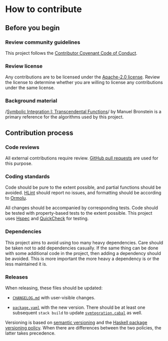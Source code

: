 # How to contribute

## Before you begin

### Review community guidelines

This project follows the [Contributor Covenant Code of Conduct].

[Contributor Covenant Code of Conduct]: CODE_OF_CONDUCT.md

### Review license

Any contributions are to be licensed under the [Apache-2.0 license].
Review the license to determine whether you are willing to license
any contributions under the same license.

[Apache-2.0 license]: ../LICENSE

### Background material

/[Symbolic Integration I: Transcendental Functions]/ by Manuel Bronstein
is a primary reference for the algorithms used by this project.

[Symbolic Integration I: Transcendental Functions]: https://doi.org/10.1007/b138171

## Contribution process

### Code reviews

All external contributions require review.
[GitHub pull requests] are used for this purpose.

[GitHub pull requests]: https://docs.github.com/en/pull-requests

### Coding standards

Code should be pure to the extent possible, and partial functions should be avoided.
[HLint] should report no issues, and formatting should be according to [Ormolu].

All changes should be accompanied by corresponding tests.
Code should be tested with property-based tests to the extent possible.
This project uses [Hspec] and [QuickCheck] for testing.

[HLint]: https://github.com/ndmitchell/hlint
[Ormolu]: https://github.com/tweag/ormolu
[Hspec]: https://hspec.github.io/
[QuickCheck]: https://hackage.haskell.org/package/QuickCheck

### Dependencies

This project aims to avoid using too many heavy dependencies.
Care should be taken not to add dependencies casually.
If the same thing can be done with some additional code in the project,
then adding a dependency should be avoided.
This is more important the more heavy a dependency is or the less maintained it is.

### Releases

When releasing, these files should be updated:

*   [`CHANGELOG.md`] with user-visible changes.

*   [`package.yaml`] with the new version.  There should be at least one
    subsequent `stack build` to update [`symtegration.cabal`] as well.

Versioning is based on [semantic versioning] and the [Haskell package versioning policy].
When there are differences between the two policies, the latter takes precedence.

[`CHANGELOG.md`]: CHANGELOG.md
[`package.yaml`]: ../package.yaml
[`symtegration.cabal`]: ../symtegration.cabal
[semantic versioning]: https://semver.org/
[Haskell package versioning policy]: https://pvp.haskell.org/
